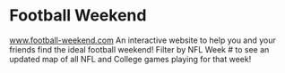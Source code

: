 # Football Weekend
www.football-weekend.com
An interactive website to help you and your friends find the ideal football weekend! Filter by NFL Week # to see an updated map of all NFL and College games playing for that week!
